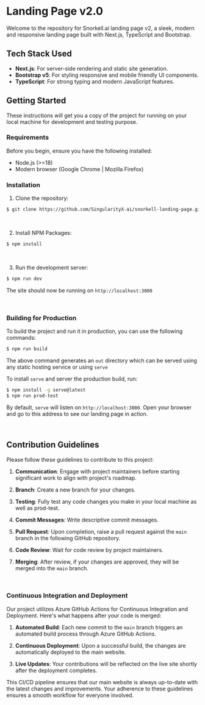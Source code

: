 # Landing Page v2.0

Welcome to the repository for Snorkell.ai landing page v2, a sleek, modern and responsive landing page built with Next.js, TypeScript and Bootstrap.

## Tech Stack Used

- **Next.js**: For server-side rendering and static site generation.
- **Bootstrap v5**: For styling responsive and mobile friendly UI components.
- **TypeScript**: For strong typing and modern JavaScript features.

## Getting Started

These instructions will get you a copy of the project for running on your local machine for development and testing purpose.

### Requirements

Before you begin, ensure you have the following installed:

- Node.js (>=18)
- Modern browser (Google Chrome | Mozilla Firefox)

### Installation

1. Clone the repository:

```bash
$ git clone https://github.com/SingularityX-ai/snorkell-landing-page.git
```

<br>

2. Install NPM Packages:

```bash
$ npm install
```

<br>

3. Run the development server:

```bash
$ npm run dev
```

The site should now be running on `http://localhost:3000`

<br>

### Building for Production

To build the project and run it in production, you can use the following commands:

```bash
$ npm run build
```

The above command generates an `out` directory which can be served using any static hosting service or using `serve`

To install `serve` and server the production build, run:

```bash
$ npm install -g serve@latest
$ npm run prod-test
```

By default, `serve` will listen on `http://localhost:3000`. Open your browser and go to this address to see our landing page in action.

<br>

## Contribution Guidelines

Please follow these guidelines to contribute to this project:

1. **Communication**: Engage with project maintainers before starting significant work to align with project's roadmap.

2. **Branch**: Create a new branch for your changes.

3. **Testing**: Fully test any code changes you make in your local machine as well as prod-test.

4. **Commit Messages**: Write descriptive commit messages.

5. **Pull Request**: Upon completion, raise a pull request against the `main` branch in the following GitHub repository.

6. **Code Review**: Wait for code review by project maintainers.

7. **Merging**: After review, if your changes are approved, they will be merged into the `main` branch.

<br>

### Continuous Integration and Deployment

Our project utilizes Azure GitHub Actions for Continuous Integration and Deployment. Here's what happens after your code is merged:

1. **Automated Build**: Each new commit to the `main` branch triggers an automated build process through Azure GitHub Actions.

2. **Continuous Deployment**: Upon a successful build, the changes are automatically deployed to the main website.

3. **Live Updates**: Your contributions will be reflected on the live site shortly after the deployment completes.

This CI/CD pipeline ensures that our main website is always up-to-date with the latest changes and improvements. Your adherence to these guidelines ensures a smooth workflow for everyone involved.
